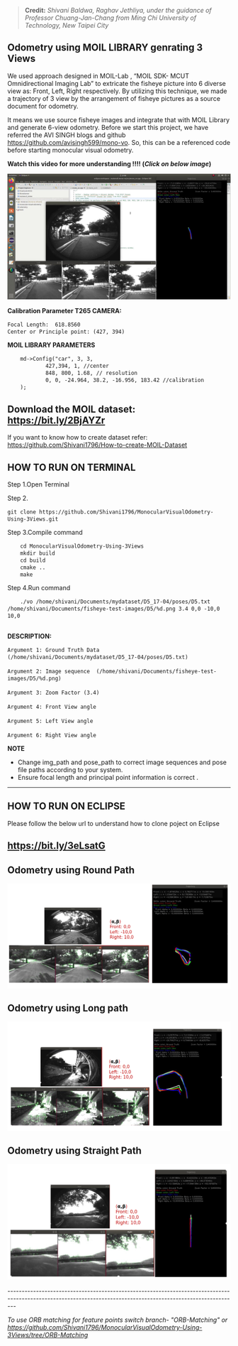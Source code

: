 > **Credit:** *Shivani Baldwa, Raghav Jethliya, under the guidance of Professor Chuang-Jan-Chang from Ming Chi University of Technology, New Taipei City*

## Odometry using MOIL LIBRARY genrating 3 Views 

We used approach designed in MOIL-Lab ,  “MOIL SDK- MCUT Omnidirectional Imaging Lab” to extricate the fisheye picture into 6 diverse view as: Front, Left, Right respectively. By utilizing this technique, we made a trajectory of 3 view by  the arrangement of fisheye pictures as a source document for odometry.

It means we use source fisheye images and integrate that with MOIL Library and generate 6-view odometry.
Before we start this project, we have referred the AVI SINGH blogs and github https://github.com/avisingh599/mono-vo. So, this can be a referenced code before starting monocular visual odometry.

**Watch this video for more understanding !!!! (*Click on below image*)**

[![Watch this video](https://github.com/Shivani1796/MonocularVisualOdometry-Using-3Views/blob/master/images/Monocular-Visual-Odomertry-Using-Three-Views.jpg)](https://www.youtube.com/embed/dGPUH05CyqU)

**Calibration Parameter T265 CAMERA:** 

```
Focal Length:  618.8560
Center or Principle point: (427, 394)
```
**MOIL LIBRARY PARAMETERS**

```
	md->Config("car", 3, 3,
			427,394, 1, //center
			848, 800, 1.68, // resolution
			0, 0, -24.964, 38.2, -16.956, 183.42 //calibration
	);
```
## Download the MOIL dataset: https://bit.ly/2BjAYZr

If you want to know how to create dataset refer: https://github.com/Shivani1796/How-to-create-MOIL-Dataset 

## HOW TO RUN ON TERMINAL

Step 1.Open Terminal 

Step 2.
```
git clone https://github.com/Shivani1796/MonocularVisualOdometry-Using-3Views.git
```

Step 3.Compile command
 ```
     cd MonocularVisualOdometry-Using-3Views
     mkdir build 
     cd build 
     cmake .. 
     make 
 ```
Step 4.Run command
```
	./vo /home/shivani/Documents/mydataset/D5_17-04/poses/D5.txt /home/shivani/Documents/fisheye-test-images/D5/%d.png 3.4 0,0 -10,0 10,0
	
```
**DESCRIPTION:**
```
Argument 1: Ground Truth Data (/home/shivani/Documents/mydataset/D5_17-04/poses/D5.txt)

Argument 2: Image sequence  (/home/shivani/Documents/fisheye-test-images/D5/%d.png)

Argument 3: Zoom Factor (3.4)

Argument 4: Front View angle 

Argument 5: Left View angle

Argument 6: Right View angle
```

 **NOTE**
- Change img_path and pose_path to correct image sequences and pose file paths according to your system.
- Ensure focal length and principal point information is correct .
---------------------------------------------------------------------------------------------------------------------------
## HOW TO RUN ON ECLIPSE

Please follow the below url to understand how to clone poject on Eclipse

https://bit.ly/3eLsatG
---------------------------------------------------------------------------------------------------------------------------

## Odometry using Round Path

<p align="center">
  <img src="https://github.com/Shivani1796/MonocularVisualOdometry-Using-3Views/blob/master/images/result1%20.png">
</p>


## Odometry using Long path
<p align="center">
  <img src="https://github.com/Shivani1796/MonocularVisualOdometry-Using-3Views/blob/master/images/result2.png">
</p>


## Odometry using Straight Path
<p align="center">
  <img src="https://github.com/Shivani1796/MonocularVisualOdometry-Using-3Views/blob/master/images/result3.png">
</p>
---------------------------------------------------------------------------------------------------------------------------------------------------------------


*To use ORB matching for feature points switch branch- "ORB-Matching" or https://github.com/Shivani1796/MonocularVisualOdometry-Using-3Views/tree/ORB-Matching*
